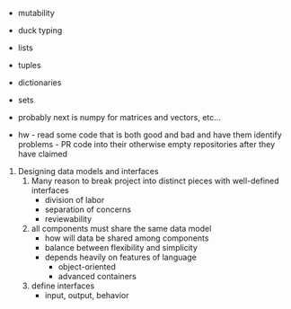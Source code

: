* mutability
* duck typing
* lists
* tuples
* dictionaries
* sets
* probably next is numpy for matrices and vectors, etc...

* hw - read some code that is both good and bad and have them identify problems - PR code into their otherwise empty repositories after they have claimed


1. Designing data models and interfaces
   1. Many reason to break project into distinct pieces with well-defined
      interfaces
      * division of labor
      * separation of concerns
      * reviewability
   1. all components must share the same data model
      * how will data be shared among components
      * balance between flexibility and simplicity
      * depends heavily on features of language
        * object-oriented
        * advanced containers
   1. define interfaces
      * input, output, behavior
